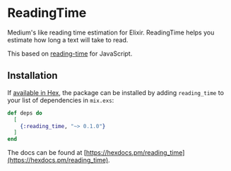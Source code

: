 # ReadingTime

Medium's like reading time estimation for Elixir.
ReadingTime helps you estimate how long a text will take to read.

This based on [reading-time](https://github.com/ngryman/reading-time) for JavaScript.

## Installation

If [available in Hex](https://hex.pm/docs/publish), the package can be installed
by adding `reading_time` to your list of dependencies in `mix.exs`:

```elixir
def deps do
  [
    {:reading_time, "~> 0.1.0"}
  ]
end
```

The docs can be found at [https://hexdocs.pm/reading_time](https://hexdocs.pm/reading_time).

